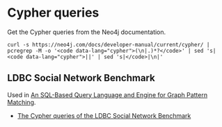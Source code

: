# Cypher queries


Get the Cypher queries from the Neo4j documentation.
```
curl -s https://neo4j.com/docs/developer-manual/current/cypher/ | pcregrep -M -o '<code data-lang="cypher">(\n|.)*?</code>' | sed 's|<code data-lang="cypher">||' | sed 's|</code>|\n|'
```

## LDBC Social Network Benchmark

Used in [An SQL-Based Query Language and Engine for Graph Pattern Matching](https://scholar.google.hu/citations?view_op=view_citation&hl=en&user=665djsIAAAAJ&cstart=20&pagesize=80&citation_for_view=665djsIAAAAJ:iH-uZ7U-co4C).

* [The Cypher queries of the LDBC Social Network Benchmark](https://github.com/bme-db-lab/ingraph/tree/master/queries/ldbc-snb)

